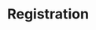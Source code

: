 ---
time: "08:00-09:00"
location: Reception area
title: "Registration"
type: session
session_type: break
weight: 1
---